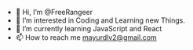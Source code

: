 - 👋 Hi, I’m @FreeRangeer
- 👀 I’m interested in Coding and Learning new Things.
- 🌱 I’m currently learning JavaScript and React
- 📫 How to reach me mayurdlv2@gmail.com

<!---
FreeRangeer/FreeRangeer is a ✨ special ✨ repository because its `README.md` (this file) appears on your GitHub profile.
You can click the Preview link to take a look at your changes.
--->

